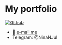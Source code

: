 # My portfolio

[![Github](https://img.shields.io/badge/GitHub-100000?style=for-the-badge&logo=github&logoColor=white)](https://github.com/NJul)

- 👯 [e-mail me](mailto:nina.dev.web@gmail.com)
- Telegram: @NinaNJul
